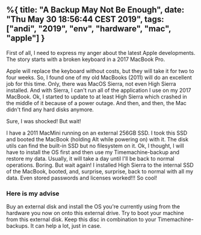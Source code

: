 %{
  title: "A Backup May Not Be Enough",
  date: "Thu May 30 18:56:44 CEST 2019",
  tags: ["andi", "2019", "env", "hardware", "mac", "apple"]
}
---

First of all, I need to express my anger about the latest Apple developments. The story starts with a broken keyboard in a 2017 MacBook Pro.

Apple will replace the keyboard without costs, but they will take it for two to four weeks. So, I found one of my old MacBooks (2011) will do an excellent job for this time. Only, there was MacOS Sierra, not even High Sierra installed. And with Sierra, I can't run all of the application I use on my 2017 MacBook. Ok, I started to update to at least High Sierra which crashed in the middle of it because of a power outage. And then, and then, the Mac didn't find any hard disks anymore.

Sure, I was shocked! But wait!

I have a 2011 MacMini running on an external 256GB SSD. I took this SSD and booted the MacBook (holding Alt while powering on) with it. The disk utils can find the built-in SSD but no filesystem on it. Ok, I thought, I will have to install the OS first and then use my Timemachine-backup and restore my data. Usually, it will take a day until I'll be back to normal operations. Boring. But wait again! I installed High Sierra to the internal SSD of the MacBook, booted, and, surprise, surprise, back to normal with all my data. Even stored passwords and licenses worked!!! So cool!

### Here is my advise

Buy an external disk and install the OS you're currently using from the hardware you now on onto this external drive. Try to boot your machine from this external disk. Keep this disc in combination to your Timemachine-backups. It can help a lot, just in case.
